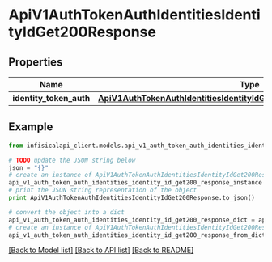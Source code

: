 # ApiV1AuthTokenAuthIdentitiesIdentityIdGet200Response


## Properties
Name | Type | Description | Notes
------------ | ------------- | ------------- | -------------
**identity_token_auth** | [**ApiV1AuthTokenAuthIdentitiesIdentityIdGet200ResponseIdentityTokenAuth**](ApiV1AuthTokenAuthIdentitiesIdentityIdGet200ResponseIdentityTokenAuth.md) |  | 

## Example

```python
from infisicalapi_client.models.api_v1_auth_token_auth_identities_identity_id_get200_response import ApiV1AuthTokenAuthIdentitiesIdentityIdGet200Response

# TODO update the JSON string below
json = "{}"
# create an instance of ApiV1AuthTokenAuthIdentitiesIdentityIdGet200Response from a JSON string
api_v1_auth_token_auth_identities_identity_id_get200_response_instance = ApiV1AuthTokenAuthIdentitiesIdentityIdGet200Response.from_json(json)
# print the JSON string representation of the object
print ApiV1AuthTokenAuthIdentitiesIdentityIdGet200Response.to_json()

# convert the object into a dict
api_v1_auth_token_auth_identities_identity_id_get200_response_dict = api_v1_auth_token_auth_identities_identity_id_get200_response_instance.to_dict()
# create an instance of ApiV1AuthTokenAuthIdentitiesIdentityIdGet200Response from a dict
api_v1_auth_token_auth_identities_identity_id_get200_response_from_dict = ApiV1AuthTokenAuthIdentitiesIdentityIdGet200Response.from_dict(api_v1_auth_token_auth_identities_identity_id_get200_response_dict)
```
[[Back to Model list]](../README.md#documentation-for-models) [[Back to API list]](../README.md#documentation-for-api-endpoints) [[Back to README]](../README.md)


